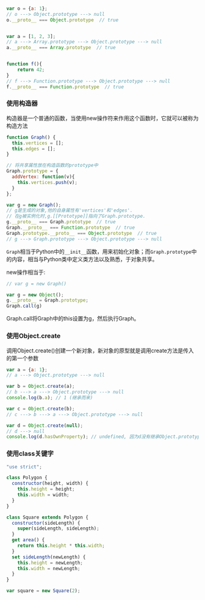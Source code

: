 ### 

``` javascript
var o = {a: 1};
// o ---> Object.prototype ---> null
o.__proto__ === Object.prototype  // true


var a = [1, 2, 3];
// a ---> Array.prototype ---> Object.prototype ---> null
a.__proto__ === Array.prototype  // true


function f(){
    return 42;
}
// f ---> Function.prototype ---> Object.prototype ---> null
f.__proto__ === Function.prototype  // true
```

### 使用构造器

构造器是一个普通的函数，当使用new操作符来作用这个函数时，它就可以被称为构造方法

``` javascript
function Graph() {
  this.vertices = [];
  this.edges = [];
}

// 将共享属性放在构造函数的prototype中
Graph.prototype = {
  addVertex: function(v){
    this.vertices.push(v);
  }
};

var g = new Graph();
// g是生成的对象,他的自身属性有'vertices'和'edges'.
// 在g被实例化时,g.[[Prototype]]指向了Graph.prototype.
g.__proto__ === Graph.prototype  // true
Graph.__proto__ === Function.prototype  // true
Graph.prototype.__proto__ === Object.prototype  // true
// g ---> Graph.prototype ---> Object.prototype ---> null
```

`Graph`相当于Python中的`__init__`函数，用来初始化对象；而`Graph.prototype`中的内容，相当与Python类中定义类方法以及熟悉，于对象共享。

new操作相当于:

``` javascript
// var g = new Graph()

var g = new Object();
g.__proto__ = Graph.prototype;
Graph.call(g)
```

Graph.call将Graph中的this设置为g，然后执行Graph。

### 使用Object.create

调用Object.create()创建一个新对象，新对象的原型就是调用create方法是传入的第一个参数

``` javascript
var a = {a: 1}; 
// a ---> Object.prototype ---> null

var b = Object.create(a);
// b ---> a ---> Object.prototype ---> null
console.log(b.a); // 1 (继承而来)

var c = Object.create(b);
// c ---> b ---> a ---> Object.prototype ---> null

var d = Object.create(null);
// d ---> null
console.log(d.hasOwnProperty); // undefined, 因为d没有继承Object.prototype
```

### 使用class关键字

``` javascript
"use strict";

class Polygon {
  constructor(height, width) {
    this.height = height;
    this.width = width;
  }
}

class Square extends Polygon {
  constructor(sideLength) {
    super(sideLength, sideLength);
  }
  get area() {
    return this.height * this.width;
  }
  set sideLength(newLength) {
    this.height = newLength;
    this.width = newLength;
  }
}

var square = new Square(2);

```
